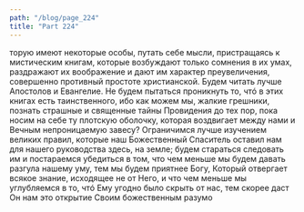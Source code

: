 ```yaml
---
path: "/blog/page_224"
title: "Part 224"
---
```


торую имеют некоторые особы, путать себе мысли, пристращаясь к мистическим книгам, которые возбуждают только сомнения в их умах, раздражают их воображение и дают им характер преувеличения, совершенно противный простоте христианской. Будем читать лучше Апостолов и Евангелие. Не будем пытаться проникнуть то, чтó в этих книгах есть таинственного, ибо как можем мы, жалкие грешники, познать страшные и священные тайны Провидения до тех пор, пока носим на себе ту плотскую оболочку, которая воздвигает между нами и Вечным непроницаемую завесу? Ограничимся лучше изучением великих правил, которые наш Божественный Спаситель оставил нам для нашего руководства здесь, на земле; будем стараться следовать им и постараемся убедиться в том, что чем меньше мы будем давать разгула нашему уму, тем мы будем приятнее Богу, Который отвергает всякое знание, исходящее не от Него, и что чем меньше мы углубляемся в то, чтó Ему угодно было скрыть от нас, тем скорее даст Он нам это открытие Своим божественным разумо
